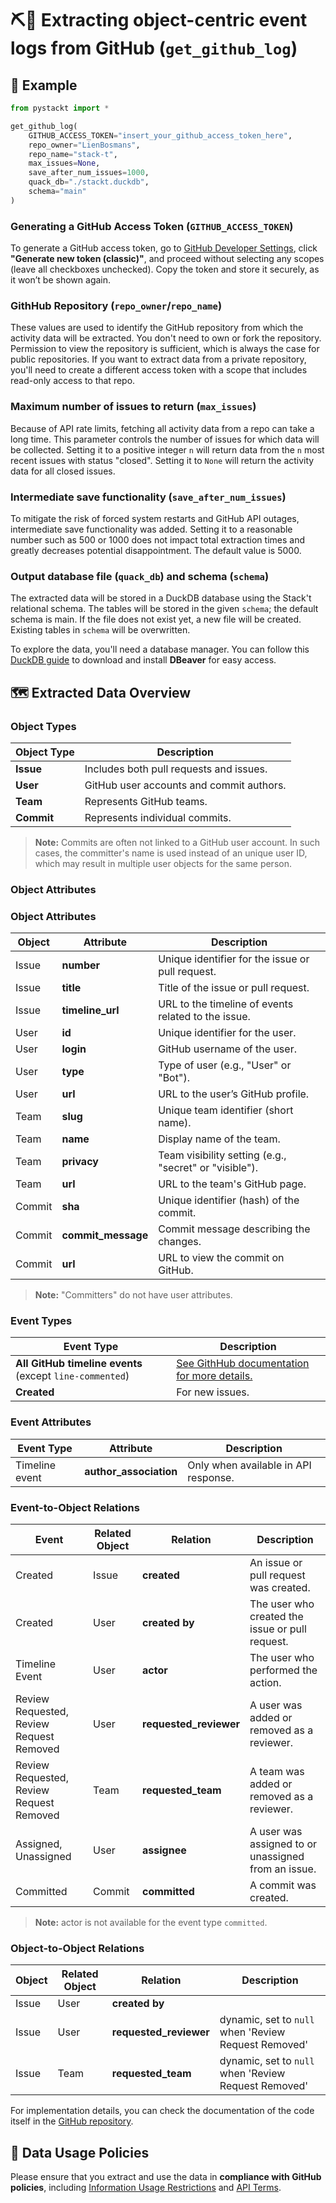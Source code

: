 # ⛏️🐙 Extracting object-centric event logs from GitHub (`get_github_log`)

## 📝 Example
```python
from pystackt import *

get_github_log(
    GITHUB_ACCESS_TOKEN="insert_your_github_access_token_here",
    repo_owner="LienBosmans",
    repo_name="stack-t",
    max_issues=None,
    save_after_num_issues=1000,
    quack_db="./stackt.duckdb",
    schema="main"
)
```

### Generating a GitHub Access Token (`GITHUB_ACCESS_TOKEN`)
To generate a GitHub access token, go to [GitHub Developer Settings](https://github.com/settings/tokens), click **"Generate new token (classic)"**, and proceed without selecting any scopes (leave all checkboxes unchecked). Copy the token and store it securely, as it won’t be shown again.

### GithHub Repository (`repo_owner`/`repo_name`)
These values are used to identify the GitHub repository from which the activity data will be extracted. You don't need to own or fork the repository. Permission to view the repository is sufficient, which is always the case for public repositories. If you want to extract data from a private repository, you'll need to create a different access token with a scope that includes read-only access to that repo.

### Maximum number of issues to return (`max_issues`)
Because of API rate limits, fetching all activity data from a repo can take a long time. This parameter controls the number of issues for which data will be collected. Setting it to a positive integer `n` will return data from the `n` most recent issues with status "closed". Setting it to `None` will return the activity data for all closed issues.

### Intermediate save functionality (`save_after_num_issues`)
To mitigate the risk of forced system restarts and GitHub API outages, intermediate save functionality was added. Setting it to a reasonable number such as 500 or 1000 does not impact total extraction times and greatly decreases potential disappointment. The default value is 5000.

### Output database file (`quack_db`) and schema (`schema`)
The extracted data will be stored in a DuckDB database using the Stack't relational schema. The tables will be stored in the given `schema`; the default schema is main. If the file does not exist yet, a new file will be created. Existing tables in `schema` will be overwritten.

To explore the data, you'll need a database manager. You can follow this [DuckDB guide](https://duckdb.org/docs/guides/sql_editors/dbeaver.html) to download and install **DBeaver** for easy access.  

## 🗺️ Extracted Data Overview

### Object Types  

| Object Type   | Description                               |
|---------------|-------------------------------------------|
| **Issue**     | Includes both pull requests and issues.   |
| **User**      | GitHub user accounts and commit authors.  |
| **Team**      | Represents GitHub teams.                  |
| **Commit**    | Represents individual commits.            |

> **Note:** Commits are often not linked to a GitHub user account. In such cases, the committer's name is used instead of an unique user ID, which may result in multiple user objects for the same person.  

### Object Attributes  

### Object Attributes  

| Object  | Attribute           | Description                                           |
|---------|---------------------|-------------------------------------------------------|
| Issue   | **number**          | Unique identifier for the issue or pull request.      |
| Issue   | **title**           | Title of the issue or pull request.                   |
| Issue   | **timeline_url**    | URL to the timeline of events related to the issue.   |
| User    | **id**              | Unique identifier for the user.                       |
| User    | **login**           | GitHub username of the user.                          |
| User    | **type**            | Type of user (e.g., "User" or "Bot").                 |
| User    | **url**             | URL to the user’s GitHub profile.                     |
| Team    | **slug**            | Unique team identifier (short name).                  |
| Team    | **name**            | Display name of the team.                             |
| Team    | **privacy**         | Team visibility setting (e.g., "secret" or "visible").|
| Team    | **url**             | URL to the team's GitHub page.                        |
| Commit  | **sha**             | Unique identifier (hash) of the commit.               |
| Commit  | **commit_message**  | Commit message describing the changes.                |
| Commit  | **url**             | URL to view the commit on GitHub.                     |



> **Note:** "Committers" do not have user attributes.  

### Event Types  

| Event Type    | Description       |
|---------------|-------------------|
| **All GitHub timeline events** (except `line-commented`)  | [See GithHub documentation for more details.](https://docs.github.com/en/rest/using-the-rest-api/issue-event-types) |
| **Created**   | For new issues.   |

### Event Attributes  

| Event Type        | Attribute                 | Description                           |
|-------------------|---------------------------|---------------------------------------|
| Timeline event    | **author_association**    | Only when available in API response.  |

### Event-to-Object Relations  

| Event                                         | Related Object    | Relation                  | Description                                           |
|-----------------------------------------------|-------------------|---------------------------|-------------------------------------------------------|
| Created                                       | Issue             | **created**               | An issue or pull request was created.                 | 
| Created                                       | User              | **created by**            | The user who created the issue or pull request.       |
| Timeline Event                                | User              | **actor**                 | The user who performed the action.                    |
| Review Requested, Review Request Removed      | User              | **requested_reviewer**    | A user was added or removed as a reviewer.            |
| Review Requested, Review Request Removed      | Team              | **requested_team**        | A team was added or removed as a reviewer.            |
| Assigned, Unassigned                          | User              | **assignee**              | A user was assigned to or unassigned from an issue.   |
| Committed                                     | Commit            | **committed**             | A commit was created.                                 |

> **Note:** actor is not available for the event type `committed`.  

### Object-to-Object Relations  

| Object    | Related Object    | Relation                  | Description                                           |
|-----------|-------------------|---------------------------|-------------------------------------------------------|
| Issue     | User              | **created by**            |                                                       |
| Issue     | User              | **requested_reviewer**    | dynamic, set to `null` when 'Review Request Removed'  |
| Issue     | Team              | **requested_team**        | dynamic, set to `null` when 'Review Request Removed'  |


For implementation details, you can check the documentation of the code itself in the [GitHub repository](https://github.com/LienBosmans/pystackt/tree/main/src/pystackt/extractors/github).

## 📜 Data Usage Policies
Please ensure that you extract and use the data in **compliance with GitHub policies**, including [Information Usage Restrictions](https://docs.github.com/en/site-policy/acceptable-use-policies/github-acceptable-use-policies#7-information-usage-restrictions) and [API Terms](https://docs.github.com/en/site-policy/github-terms/github-terms-of-service#h-api-terms).
